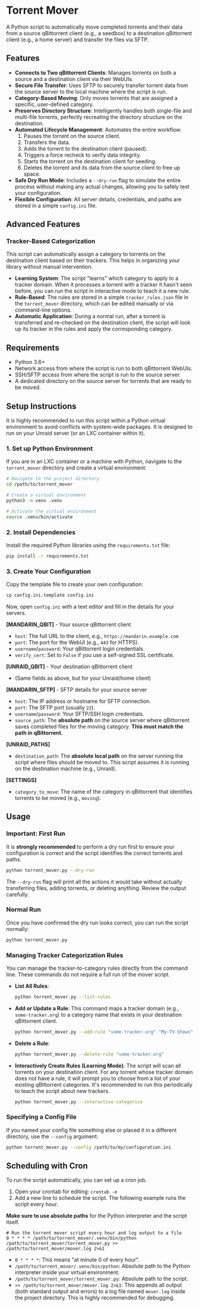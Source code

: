 # Torrent Mover

A Python script to automatically move completed torrents and their data from a source qBittorrent client (e.g., a seedbox) to a destination qBittorrent client (e.g., a home server) and transfer the files via SFTP.

## Features

*   **Connects to Two qBittorrent Clients**: Manages torrents on both a source and a destination client via their WebUIs.
*   **Secure File Transfer**: Uses SFTP to securely transfer torrent data from the source server to the local machine where the script is run.
*   **Category-Based Moving**: Only moves torrents that are assigned a specific, user-defined category.
*   **Preserves Directory Structure**: Intelligently handles both single-file and multi-file torrents, perfectly recreating the directory structure on the destination.
*   **Automated Lifecycle Management**: Automates the entire workflow:
    1.  Pauses the torrent on the source client.
    2.  Transfers the data.
    3.  Adds the torrent to the destination client (paused).
    4.  Triggers a force recheck to verify data integrity.
    5.  Starts the torrent on the destination client for seeding.
    6.  Deletes the torrent and its data from the source client to free up space.
*   **Safe Dry Run Mode**: Includes a `--dry-run` flag to simulate the entire process without making any actual changes, allowing you to safely test your configuration.
*   **Flexible Configuration**: All server details, credentials, and paths are stored in a simple `config.ini` file.

## Advanced Features

### Tracker-Based Categorization

This script can automatically assign a category to torrents on the destination client based on their trackers. This helps in organizing your library without manual intervention.

*   **Learning System**: The script "learns" which category to apply to a tracker domain. When it processes a torrent with a tracker it hasn't seen before, you can run the script in interactive mode to teach it a new rule.
*   **Rule-Based**: The rules are stored in a simple `tracker_rules.json` file in the `torrent_mover` directory, which can be edited manually or via command-line options.
*   **Automatic Application**: During a normal run, after a torrent is transferred and re-checked on the destination client, the script will look up its tracker in the rules and apply the corresponding category.

## Requirements

*   Python 3.6+
*   Network access from where the script is run to both qBittorrent WebUIs.
*   SSH/SFTP access from where the script is run to the source server.
*   A dedicated directory on the source server for torrents that are ready to be moved.

## Setup Instructions

It is highly recommended to run this script within a Python virtual environment to avoid conflicts with system-wide packages. It is designed to run on your Unraid server (or an LXC container within it).

### 1. Set up Python Environment

If you are in an LXC container or a machine with Python, navigate to the `torrent_mover` directory and create a virtual environment:

```bash
# Navigate to the project directory
cd /path/to/torrent_mover

# Create a virtual environment
python3 -m venv .venv

# Activate the virtual environment
source .venv/bin/activate
```

### 2. Install Dependencies

Install the required Python libraries using the `requirements.txt` file:

```bash
pip install -r requirements.txt
```

### 3. Create Your Configuration

Copy the template file to create your own configuration:

```bash
cp config.ini.template config.ini
```

Now, open `config.ini` with a text editor and fill in the details for your servers.

**[MANDARIN_QBIT]** - Your source qBittorrent client
*   `host`: The full URL to the client, e.g., `https://mandarin.example.com`
*   `port`: The port for the WebUI (e.g., `443` for HTTPS).
*   `username`/`password`: Your qBittorrent login credentials.
*   `verify_cert`: Set to `False` if you use a self-signed SSL certificate.

**[UNRAID_QBIT]** - Your destination qBittorrent client
*   (Same fields as above, but for your Unraid/home client)

**[MANDARIN_SFTP]** - SFTP details for your source server
*   `host`: The IP address or hostname for SFTP connection.
*   `port`: The SFTP port (usually `22`).
*   `username`/`password`: Your SFTP/SSH login credentials.
*   `source_path`: The **absolute path** on the source server where qBittorrent saves completed files for the moving category. **This must match the path in qBittorrent.**

**[UNRAID_PATHS]**
*   `destination_path`: The **absolute local path** on the server running the script where files should be moved to. This script assumes it is running on the destination machine (e.g., Unraid).

**[SETTINGS]**
*   `category_to_move`: The name of the category in qBittorrent that identifies torrents to be moved (e.g., `moving`).

## Usage

### Important: First Run

It is **strongly recommended** to perform a dry run first to ensure your configuration is correct and the script identifies the correct torrents and paths.

```bash
python torrent_mover.py --dry-run
```

The `--dry-run` flag will print all the actions it *would* take without actually transferring files, adding torrents, or deleting anything. Review the output carefully.

### Normal Run

Once you have confirmed the dry run looks correct, you can run the script normally:

```bash
python torrent_mover.py
```

### Managing Tracker Categorization Rules

You can manage the tracker-to-category rules directly from the command line. These commands do not require a full run of the mover script.

*   **List All Rules**:
    ```bash
    python torrent_mover.py --list-rules
    ```

*   **Add or Update a Rule**:
    This command maps a tracker domain (e.g., `some-tracker.org`) to a category name that exists in your destination qBittorrent client.
    ```bash
    python torrent_mover.py --add-rule "some-tracker.org" "My-TV-Shows"
    ```

*   **Delete a Rule**:
    ```bash
    python torrent_mover.py --delete-rule "some-tracker.org"
    ```

*   **Interactively Create Rules (Learning Mode)**:
    The script will scan all torrents on your destination client. For any torrent whose tracker domain does not have a rule, it will prompt you to choose from a list of your existing qBittorrent categories. It's recommended to run this periodically to teach the script about new trackers.
    ```bash
    python torrent_mover.py --interactive-categorize
    ```

### Specifying a Config File

If you named your config file something else or placed it in a different directory, use the `--config` argument:

```bash
python torrent_mover.py --config /path/to/my/configuration.ini
```

## Scheduling with Cron

To run the script automatically, you can set up a cron job.

1.  Open your crontab for editing: `crontab -e`
2.  Add a new line to schedule the script. The following example runs the script every hour.

**Make sure to use absolute paths** for the Python interpreter and the script itself.

```crontab
# Run the torrent mover script every hour and log output to a file
0 * * * * /path/to/torrent_mover/.venv/bin/python /path/to/torrent_mover/torrent_mover.py >> /path/to/torrent_mover/mover.log 2>&1
```

*   `0 * * * *`: This means "at minute 0 of every hour".
*   `/path/to/torrent_mover/.venv/bin/python`: Absolute path to the Python interpreter inside your virtual environment.
*   `/path/to/torrent_mover/torrent_mover.py`: Absolute path to the script.
*   `>> /path/to/torrent_mover/mover.log 2>&1`: This appends all output (both standard output and errors) to a log file named `mover.log` inside the project directory. This is highly recommended for debugging.
```
